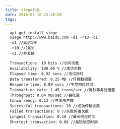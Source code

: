 ```yaml
---
title: siege并发
date: 2016-07-10 23:40:58
tags:
---
```


	  apt-get install siege
	  siege http://www.baidu.com -d1 -r10 -c1
	  -d1 //延迟1秒
	  -r10 //10次
	  -c1 //并发数

	  Transactions: 10 hits //访问次数
	  Availability: 100.00 % //成功次数
	  Elapsed time: 6.92 secs //测试用时
	  Data transferred: 0.25 MB //传输数据量
	  Response time: 0.09 secs //平均响应时间
	  Transaction rate: 1.45 trans/sec //每秒事务处理量
	  Throughput: 0.04 MB/sec //吞吐量
	  Concurrency: 0.13 //并发用户数
	  Successful transactions: 10 //成功传输次数
	  Failed transactions: 0 //失败传输次数
	  Longest transaction: 0.10 //最长响应时间
	  Shortest transaction: 0.08 //最短响应时间